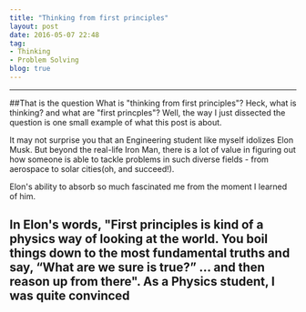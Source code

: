 ```yaml
---
title: "Thinking from first principles"
layout: post
date: 2016-05-07 22:48
tag:
- Thinking
- Problem Solving
blog: true
---
```

---

##That is the question
What is "thinking from first principles"?
Heck, what is thinking? and what are "first princples"?
Well, the way I just dissected the question is one small example of what this post is about.

It may not surprise you that an Engineering student like myself idolizes Elon Musk.
But beyond the real-life Iron Man, there is a lot of value in figuring out how someone
is able to tackle problems in such diverse fields - from aerospace to solar cities(oh, and succeed!).

Elon's ability to absorb so much fascinated me from the moment I learned
of him.


In Elon's words, "First principles is kind of a physics way of looking at the world. You boil things down to the most fundamental truths and say, “What are we sure is true?” … and then reason up from there". As a Physics student, I was quite convinced
---
